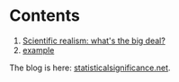 Contents
================================================================================

1.  [Scientific realism: what's the big deal?](scientific-realism-whats-the-big-deal.html)
1.  [example](example.html)

The blog is here: [statisticalsignificance.net](http://statisticalsignificance.net/).

